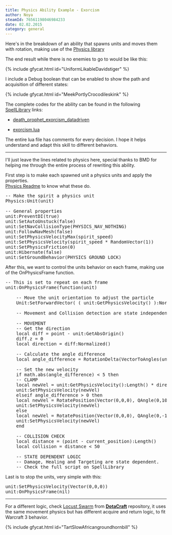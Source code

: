 ```yaml
---
title: Physics Ability Example - Exorcism
author: Noya
steamId: 76561198046984233
date: 02.02.2015
category: general
---
```


Here's in the breakdown of an ability that spawns units and moves them with rotation, making use of the [Physics library](https://github.com/bmddota/barebones/blob/source2/game/dota_addons/barebones/scripts/vscripts/physics.lua)

The end result while there is no enemies to go to would be like this:

{% include gfycat.html id="UniformLikableDavidstiger" %}

I include a Debug boolean that can be enabled to show the path and acquisition of different states:

{% include gfycat.html id="MeekPortlyCrocodileskink" %}

The complete codes for the ability can be found in the following [SpellLibrary](https://github.com/Pizzalol/SpellLibrary) links:

* [death_prophet_exorcism_datadriven](https://github.com/Pizzalol/SpellLibrary/blob/SpellLibrary/game/dota_addons/spelllibrary/scripts/npc/abilities/death_prophet_exorcism_datadriven.txt)

* [exorcism.lua](https://github.com/Pizzalol/SpellLibrary/blob/SpellLibrary/game/dota_addons/spelllibrary/scripts/vscripts/heroes/hero_death_prophet/exorcism.lua)

The entire lua file has comments for every decision. I hope it helps understand and adapt this skill to different behaviors.

---

I'll just leave the lines related to physics here, special thanks to BMD for helping me through the entire process of rewriting this ability.

First step is to make each spawned unit a physics units and apply the properties. <br>[Physics Readme](https://github.com/bmddota/barebones/blob/source2/PhysicsReadme.txt) to know what these do.

<pre lang="php">
-- Make the spirit a physics unit
Physics:Unit(unit)

-- General properties
unit:PreventDI(true)
unit:SetAutoUnstuck(false)
unit:SetNavCollisionType(PHYSICS_NAV_NOTHING)
unit:FollowNavMesh(false)
unit:SetPhysicsVelocityMax(spirit_speed)
unit:SetPhysicsVelocity(spirit_speed * RandomVector(1))
unit:SetPhysicsFriction(0)
unit:Hibernate(false)
unit:SetGroundBehavior(PHYSICS_GROUND_LOCK)
</pre>	

After this, we want to control the units behavior on each frame, making use of the OnPhysicsFrame function. 

<pre lang="php">
-- This is set to repeat on each frame
unit:OnPhysicsFrame(function(unit)

    -- Move the unit orientation to adjust the particle
    Unit:SetForwardVector( ( unit:GetPhysicsVelocity() ):Normalized() )

    -- Movement and Collision detection are state independent

    -- MOVEMENT	
    -- Get the direction
    local diff = point - unit:GetAbsOrigin()
    diff.z = 0
    local direction = diff:Normalized()

    -- Calculate the angle difference
    local angle_difference = RotationDelta(VectorToAngles(unit:GetPhysicsVelocity():Normalized()), VectorToAngles(direction)).y
		
    -- Set the new velocity
    if math.abs(angle_difference) < 5 then
    -- CLAMP
	local newVel = unit:GetPhysicsVelocity():Length() * direction
	unit:SetPhysicsVelocity(newVel)
    elseif angle_difference > 0 then
	local newVel = RotatePosition(Vector(0,0,0), QAngle(0,10,0), unit:GetPhysicsVelocity())
	unit:SetPhysicsVelocity(newVel)
    else		
	local newVel = RotatePosition(Vector(0,0,0), QAngle(0,-10,0), unit:GetPhysicsVelocity())
	unit:SetPhysicsVelocity(newVel)
    end

    -- COLLISION CHECK
    local distance = (point - current_position):Length()
    local collision = distance < 50

    -- STATE DEPENDENT LOGIC
    -- Damage, Healing and Targeting are state dependent.
    -- Check the full script on SpellLibrary
</pre>

Last is to stop the units, very simple with this:

<pre lang="php">
unit:SetPhysicsVelocity(Vector(0,0,0))
unit:OnPhysicsFrame(nil)
</pre>

---

For a different logic, check [Locust Swarm](https://github.com/MNoya/DotaCraft/blob/master/scripts/vscripts/heroes/crypt_lord/locust_swarm.lua) from **[DotaCraft](https://github.com/MNoya/DotaCraft)** repository, it uses the same movement physics but has different acquire and return logic, to fit Warcraft 3 behavior.

{% include gfycat.html id="TartSlowAfricangroundhornbill" %}